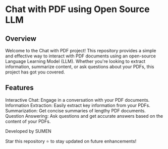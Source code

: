# Chat with PDF using Open Source LLM
## Overview
Welcome to the Chat with PDF project! This repository provides a simple and effective way to interact with PDF documents using an open-source Language Learning Model (LLM). Whether you're looking to extract information, summarize content, or ask questions about your PDFs, this project has got you covered.

## Features
Interactive Chat: Engage in a conversation with your PDF documents.  
Information Extraction: Easily extract key information from your PDFs.  
Summarization: Get concise summaries of lengthy PDF documents.  
Question Answering: Ask questions and get accurate answers based on the content of your PDFs.  

Developed by SUMEN

Star this repository ⭐ to stay updated on future enhancements!
